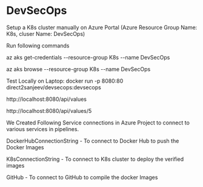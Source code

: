 # DevSecOps
Setup a K8s cluster manually on Azure Portal (Azure Resource Group Name: K8s, cluser Name: DevSecOps)

Run following commands

az aks get-credentials --resource-group K8s --name DevSecOps

az aks browse --resource-group K8s --name DevSecOps

Test Locally on Laptop:
docker run -p 8080:80 direct2sanjeev/devsecops:devsecops

http://localhost:8080/api/values

http://localhost:8080/api/values/5

We Created Following Service connections in Azure Project to connect to various services in pipelines. 

DockerHubConnectionString - To connect to Docker Hub to push the Docker Images

K8sConnectionString - To connect to K8s cluster to deploy the verified images

GitHub - To connect to GitHub to compile the docker Images 

